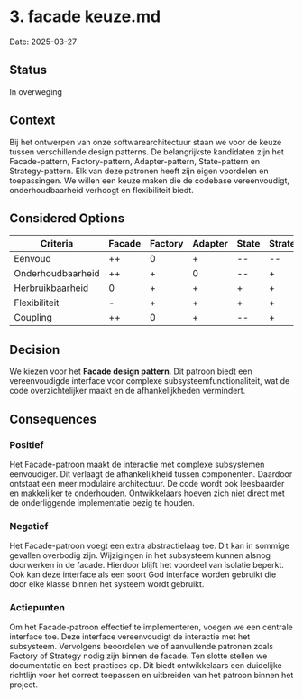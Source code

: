 # 3. facade keuze.md

Date: 2025-03-27

## Status

In overweging

## Context

Bij het ontwerpen van onze softwarearchitectuur staan we voor de keuze tussen verschillende design patterns. De belangrijkste kandidaten zijn het Facade-pattern, Factory-pattern, Adapter-pattern, State-pattern en Strategy-pattern. Elk van deze patronen heeft zijn eigen voordelen en toepassingen. We willen een keuze maken die de codebase vereenvoudigt, onderhoudbaarheid verhoogt en flexibiliteit biedt.

## Considered Options

| Criteria          | Facade | Factory | Adapter | State | Strategy |
|-------------------|--------|---------|---------|-------|----------|
| Eenvoud           | ++     | 0       | +       | --    | --       |
| Onderhoudbaarheid | ++     | +       | 0       | --    | +        |
| Herbruikbaarheid  | 0      | +       | +       | +     | +        |
| Flexibiliteit     | -      | +       | +       | +     | +        |
| Coupling          | ++     | 0       | +       | --    | +        |

## Decision

We kiezen voor het **Facade design pattern**. Dit patroon biedt een vereenvoudigde interface voor complexe subsysteemfunctionaliteit, wat de code overzichtelijker maakt en de afhankelijkheden vermindert.

## Consequences

### Positief

Het Facade-patroon maakt de interactie met complexe subsystemen eenvoudiger. Dit verlaagt de afhankelijkheid tussen componenten. Daardoor ontstaat een meer modulaire architectuur. De code wordt ook leesbaarder en makkelijker te onderhouden. Ontwikkelaars hoeven zich niet direct met de onderliggende implementatie bezig te houden.

### Negatief

Het Facade-patroon voegt een extra abstractielaag toe. Dit kan in sommige gevallen overbodig zijn. Wijzigingen in het subsysteem kunnen alsnog doorwerken in de facade. Hierdoor blijft het voordeel van isolatie beperkt. Ook kan deze interface als een soort God interface worden gebruikt die door elke klasse binnen het systeem wordt gebruikt.

### Actiepunten

Om het Facade-patroon effectief te implementeren, voegen we een centrale interface toe. Deze interface vereenvoudigt de interactie met het subsysteem. Vervolgens beoordelen we of aanvullende patronen zoals Factory of Strategy nodig zijn binnen de facade. Ten slotte stellen we documentatie en best practices op. Dit biedt ontwikkelaars een duidelijke richtlijn voor het correct toepassen en uitbreiden van het patroon binnen het project.

